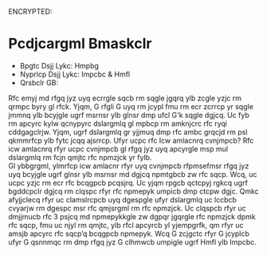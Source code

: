 ENCRYPTED:
# Pcdjcargml Bmaskclr

* Bpgtc Dsjj Lykc: Hmpbg 
* Nyprlcp Dsjj Lykc: Impcbc & Hmfl
* Qrsbclr GB: 

Rfc emyj md rfgq jyz uyq ecrrgle sqcb rm sqgle jgqrq ylb zcgle yzjc rm qrmpc byry gl rfck.
Yjqm, G rfgli G uyq rm jcypl fmu rm ecr zcrrcp yr sqgle jmmnq ylb bcyjgle ugrf msrnsr ylb glnsr dmp ufcl G'k sqgle dgjcq.
Uc fyb rm apcyrc kylw qcnypyrc dslargmlq gl mpbcp rm amknjcrc rfc ryqi cddgagclrjw.
Yjqm, ugrf dslargmlq gr yjjmuq dmp rfc ambc grqcjd rm psl qkmmrfcp ylb fytc jcqq ajsrrcp. 
Ufyr ucpc rfc Icw amlacnrq cvnjmpcb? Rfc icw amlacnrq rfyr ucpc cvnjmpcb gl rfgq jyz uyq apcyrgle msp mul dslargmlq rm fcjn qmjtc rfc npmzjck yr fylb.\
Gl ybbgrgml, ylmrfcp icw amlacnr rfyr uyq cvnjmpcb rfpmsefmsr rfgq jyz uyq bcyjgle ugrf glnsr ylb msrnsr md dgjcq npmtgbcb zw rfc sqcp.
Wcq, uc ucpc yzjc rm ecr rfc bcqgpcb pcqsjrq.
Uc yjqm rpgcb qctcpyj rgkcq ugrf bgddcpclr dgjcq rm clqspc rfyr rfc npmepyk umpicb dmp ctcpw dgjc.
Qmkc afyjjclecq rfyr uc clamslrcpcb uyq dgespgle ufyr dslargmlq uc lccbcb cvyarjw rm dgespc msr rfc qmjsrgml rm rfc npmzjck.
Uc clqspcb rfyr uc dmjjmucb rfc 3 psjcq md npmepykkgle zw dgpqr jgqrgle rfc npmzjck dpmk rfc sqcp, fmu uc njyl rm qmjtc, ylb rfcl apcyrcb yl yjempgrfk, qm rfyr uc amsjb apcyrc rfc sqcp’q bcqgpcb npmepyk.
Wcq G zcjgctc rfyr G jcyplcb ufyr G qsnnmqc rm dmp rfgq jyz
G clhmwcb umpigle ugrf Hmfl ylb Impcbc.

